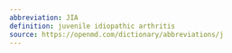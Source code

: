 ```yaml
---
abbreviation: JIA
definition: juvenile idiopathic arthritis
source: https://openmd.com/dictionary/abbreviations/j
---
```

